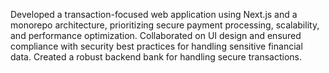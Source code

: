 Developed a transaction-focused web application using Next.js and a monorepo architecture, prioritizing secure payment processing, scalability, and performance optimization. Collaborated on UI design and ensured compliance with security best practices for handling sensitive financial data.
Created a robust backend bank for handling secure transactions.
